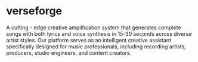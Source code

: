 # verseforge
A cutting - edge creative amplification system that generates complete songs with both lyrics and voice synthesis in 15-30 seconds across diverse artist styles. Our platform serves as an intelligent creative assistant specifically designed for music professionals, including recording artists, producers, studio engineers, and content creators.
